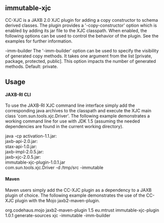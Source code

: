 ## immutable-xjc

CC-XJC is a JAXB 2.0 XJC plugin for adding a copy constructor to schema derived classes. The plugin provides a '-copy-constructor' option which is enabled by adding its jar file to the XJC classpath. When enabled, the following options can be used to control the behavior of the plugin. See the examples for further information.

-imm-builder
The '-imm-builder' option can be used to specify the visibility of generated copy methods. It takes one argument from the list [private, package, protected, public]. This option impacts the number of generated methods. Default: private.

## Usage
#### JAXB-RI CLI
To use the JAXB-RI XJC command line interface simply add the corresponding java archives to the classpath and execute the XJC main class 'com.sun.tools.xjc.Driver'. The following example demonstrates a working command line for use with JDK 1.5 (assuming the needed dependencies are found in the current working directory).

  java -cp activation-1.1.jar:\
           jaxb-api-2.0.jar:\
           stax-api-1.0.jar:\
           jaxb-impl-2.0.5.jar:\
           jaxb-xjc-2.0.5.jar:\
           immutable-xjc-plugin-1.0.1.jar\
           com.sun.tools.xjc.Driver -d /tmp/src -immutable <schema files>
           
#### Maven
Maven users simply add the CC-XJC plugin as a dependency to a JAXB plugin of choice. The following example demonstrates the use of the CC-XJC plugin with the Mojo jaxb2-maven-plugin.

<plugin>
    <groupId>org.codehaus.mojo</groupId>
    <artifactId>jaxb2-maven-plugin</artifactId>
    <version>1.5</version>
    <dependencies>
        <dependency>
            <groupId>eu.mtrust</groupId>
            <artifactId>immutable-xjc-plugin</artifactId>
            <version>1.0.1</version>
        </dependency>
    </dependencies>
    <executions>
        <execution>
            <phase>generate-sources</phase>
            <goals>
                <goal>xjc</goal>
            </goals>
            <configuration>
                <arguments>-immutable -imm-builder</arguments>
            </configuration>
        </execution>
    </executions>
</plugin>
